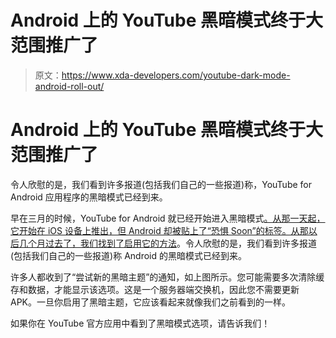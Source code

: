 # Android 上的 YouTube 黑暗模式终于大范围推广了

> 原文：<https://www.xda-developers.com/youtube-dark-mode-android-roll-out/>

# Android 上的 YouTube 黑暗模式终于大范围推广了

令人欣慰的是，我们看到许多报道(包括我们自己的一些报道)称，YouTube for Android 应用程序的黑暗模式已经到来。

早在三月的时候，YouTube for Android 就已经开始进入黑暗模式[。从那一天起，它开始在 iOS 设备上推出，但 Android 却被贴上了“恐惧 Soon”的标签。从那以后几个月过去了，我们](https://www.xda-developers.com/youtube-app-dark-mode-android/)[找到了启用它的方法](https://www.xda-developers.com/enable-youtube-dark-theme-android/)。令人欣慰的是，我们看到许多报道(包括我们自己的一些报道)称 Android 的黑暗模式已经到来。

许多人都收到了“尝试新的黑暗主题”的通知，如上图所示。您可能需要多次清除缓存和数据，才能显示该选项。这是一个服务器端交换机，因此您不需要更新 APK。一旦你启用了黑暗主题，它应该看起来就像我们之前看到的一样。

如果你在 YouTube 官方应用中看到了黑暗模式选项，请告诉我们！